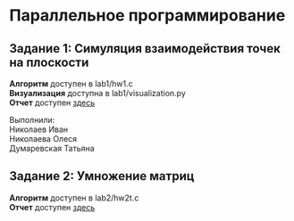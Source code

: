 # Параллельное программирование
## Задание 1: Симуляция взаимодействия точек на плоскости
**Алгоритм** доступен в lab1/hw1.c <br>
**Визуализация** доступна в lab1/visualization.py <br>
**Отчет** доступен [здесь](https://docs.google.com/document/d/14gsLTpdmqOCCA0YhzzxS8myWR6LAaxcGysmGrgId4AQ/edit?usp=sharing)

Выполнили: <br>
Николаев Иван <br>
Николаева Олеся <br>
Думаревская Татьяна <br>

## Задание 2: Умножение матриц
**Алгоритм** доступен в lab2/hw2t.c <br>
**Отчет** доступен [здесь]()
